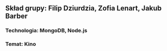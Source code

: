 ## **Skład grupy:** Filip Dziurdzia, Zofia Lenart, Jakub Barber
### **Technologia:** MongoDB, Node.js
### **Temat:** Kino

